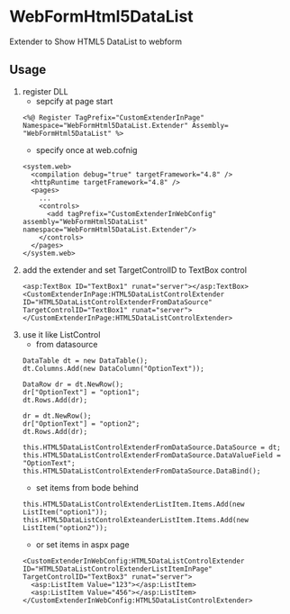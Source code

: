 # WebFormHtml5DataList
Extender to Show HTML5 DataList to webform

## Usage
1. register DLL 
   - sepcify at page start 
   ```
   <%@ Register TagPrefix="CustomExtenderInPage" Namespace="WebFormHtml5DataList.Extender" Assembly= "WebFormHtml5DataList" %>
   ```
   - specify once at web.cofnig 
   ```
   <system.web>
     <compilation debug="true" targetFramework="4.8" />
     <httpRuntime targetFramework="4.8" />
     <pages>
       ...
       <controls>
         <add tagPrefix="CustomExtenderInWebConfig" assembly="WebFormHtml5DataList" namespace="WebFormHtml5DataList.Extender"/>
       </controls>
     </pages>
   </system.web>
   ```
2. add the extender and set TargetControlID to TextBox control 
   ```
   <asp:TextBox ID="TextBox1" runat="server"></asp:TextBox>
   <CustomExtenderInPage:HTML5DataListControlExtender ID="HTML5DataListControlExtenderFromDataSource" TargetControlID="TextBox1" runat="server">                
   </CustomExtenderInPage:HTML5DataListControlExtender>
   ```
3. use it like ListControl 
   - from datasource 
   ```
   DataTable dt = new DataTable();
   dt.Columns.Add(new DataColumn("OptionText"));
   
   DataRow dr = dt.NewRow();
   dr["OptionText"] = "option1";
   dt.Rows.Add(dr);
   
   dr = dt.NewRow();
   dr["OptionText"] = "option2";
   dt.Rows.Add(dr);
   
   this.HTML5DataListControlExtenderFromDataSource.DataSource = dt;
   this.HTML5DataListControlExtenderFromDataSource.DataValueField = "OptionText";
   this.HTML5DataListControlExtenderFromDataSource.DataBind();
   ```
   - set items from bode behind 
   ```
   this.HTML5DataListControlExtenderListItem.Items.Add(new ListItem("option1"));
   this.HTML5DataListControlExteanderListItem.Items.Add(new ListItem("option2"));
   ```
   - or set items in aspx page 
   ```
   <CustomExtenderInWebConfig:HTML5DataListControlExtender ID="HTML5DataListControlExtenderListItemInPage" TargetControlID="TextBox3" runat="server">
     <asp:ListItem Value="123"></asp:ListItem>
     <asp:ListItem Value="456"></asp:ListItem>
   </CustomExtenderInWebConfig:HTML5DataListControlExtender>
   ```